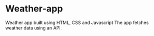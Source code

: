 # Weather-app

Weather app built using HTML, CSS and Javascript
The app fetches weather data using an API.

